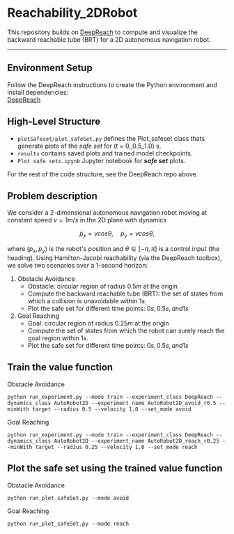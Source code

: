 # Reachability_2DRobot

This repository builds on [DeepReach](https://github.com/smlbansal/deepreach/tree/public_release) to compute and visualize the backward reachable tube (BRT) for a 2D autonomous navigation robot.

---

## Environment Setup

Follow the DeepReach instructions to create the Python environment and install dependencies:  
[DeepReach](https://github.com/smlbansal/deepreach/tree/public_release)

## High-Level Structure
* `plotSafeset/plot_safeSet.py` defines the Plot_safeset class thats generate plots of the _safe set_ for \(t = 0,\,0.5,\,1.0\) s.
* `results` contains saved plots and trained model checkpoints.
* `Plot safe sets.ipynb` Jupyter notebook for _**safe set**_ plots.
  
For the rest of the code structure, see the DeepReach repo above.

## Problem description
We consider a 2-dimensional autonomous navigation robot moving at constant speed $v = 1m/s$ in the 2D plane with dynamics

$$\dot{p}_x = v cos \theta, \quad \dot{p}_y = v cos \theta,$$

where $(p_x, p_y)$ is the robot's position and $\theta \in [-\pi,\pi]$ is a control input (the heading). Using Hamilton-Jacobi reachability (via the DeepReach toolbox), we solve two scenarios over a 1-second horizon:

1. Obstacle Avoidance
    * Obstacle: circular region of radius $0.5m$ at the origin
    * Compute the backward reachable tube (BRT): the set of states from which a collision is unavoidable within $1s$.
    * Plot the safe set for different time points: $0s, 0.5s, and 1s$
2. Goal Reaching
    * Goal: circular region of radius $0.25m$ at the origin
    * Compute the set of states from which the robot can surely reach the goal region within $1s$.
    * Plot the safe set for different time points: $0s, 0.5s, and 1s$
## Train the value function
Obstacle Avoidance

    python run_experiment.py --mode train --experiment_class DeepReach --dynamics_class AutoRobot2D --experiment_name AutoRobot2D_avoid_r0.5 --minWith target --radius 0.5 --velocity 1.0 --set_mode avoid
    
Goal Reaching

    python run_experiment.py --mode train --experiment_class DeepReach --dynamics_class AutoRobot2D --experiment_name AutoRobot2D_reach_r0.25 --minWith target --radius 0.25 --velocity 1.0 --set_mode reach
    
## Plot the safe set using the trained value function
Obstacle Avoidance

    python run_plot_safeSet.py --mode avoid
    
Goal Reaching

    python run_plot_safeSet.py --mode reach
